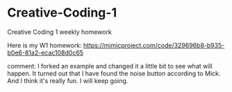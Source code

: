 # Creative-Coding-1
Creative Coding 1 weekly homework




Here is my W1 homework:
https://mimicproject.com/code/329696b8-b935-b0e6-81a2-ecac108d0c65

comment:
I forked an example and changed it a little bit to see what will happen.
It turned out that I have found the noise button according to Mick. And I think it's really fun.
I will keep going.
